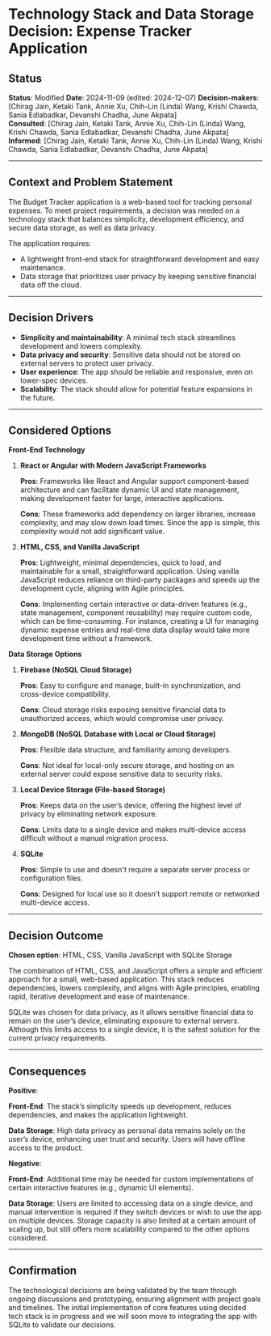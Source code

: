 # Technology Stack and Data Storage Decision: Expense Tracker Application

## Status

**Status**: Modified
**Date**: 2024-11-09 (edited: 2024-12-07)
**Decision-makers**: [Chirag Jain, Ketaki Tank, Annie Xu, Chih-Lin (Linda) Wang, Krishi Chawda, Sania Edlabadkar, Devanshi Chadha, June Akpata]  
**Consulted**: [Chirag Jain, Ketaki Tank, Annie Xu, Chih-Lin (Linda) Wang, Krishi Chawda, Sania Edlabadkar, Devanshi Chadha, June Akpata]  
**Informed**: [Chirag Jain, Ketaki Tank, Annie Xu, Chih-Lin (Linda) Wang, Krishi Chawda, Sania Edlabadkar, Devanshi Chadha, June Akpata]

---

## Context and Problem Statement

The Budget Tracker application is a web-based tool for tracking personal expenses. To meet project requirements, a decision was needed on a technology stack that balances simplicity, development efficiency, and secure data storage, as well as data privacy.

The application requires:

- A lightweight front-end stack for straightforward development and easy maintenance.
- Data storage that prioritizes user privacy by keeping sensitive financial data off the cloud.

---

## Decision Drivers

- **Simplicity and maintainability**: A minimal tech stack streamlines development and lowers complexity.
- **Data privacy and security**: Sensitive data should not be stored on external servers to protect user privacy.
- **User experience**: The app should be reliable and responsive, even on lower-spec devices.
- **Scalability**: The stack should allow for potential feature expansions in the future.

---

## Considered Options

**Front-End Technology**

1. **React or Angular with Modern JavaScript Frameworks**

   **Pros**: Frameworks like React and Angular support component-based architecture and can facilitate dynamic UI and state management, making development faster for large, interactive applications.

   **Cons**: These frameworks add dependency on larger libraries, increase complexity, and may slow down load times. Since the app is simple, this complexity would not add significant value.

2. **HTML, CSS, and Vanilla JavaScript**

   **Pros**: Lightweight, minimal dependencies, quick to load, and maintainable for a small, straightforward application. Using vanilla JavaScript reduces reliance on third-party packages and speeds up the development cycle, aligning with Agile principles.

   **Cons**: Implementing certain interactive or data-driven features (e.g., state management, component reusability) may require custom code, which can be time-consuming. For instance, creating a UI for managing dynamic expense entries and real-time data display would take more development time without a framework.

**Data Storage Options**

1. **Firebase (NoSQL Cloud Storage)**

   **Pros**: Easy to configure and manage, built-in synchronization, and cross-device compatibility.

   **Cons**: Cloud storage risks exposing sensitive financial data to unauthorized access, which would compromise user privacy.

2. **MongoDB (NoSQL Database with Local or Cloud Storage)**

   **Pros**: Flexible data structure, and familiarity among developers.

   **Cons**: Not ideal for local-only secure storage, and hosting on an external server could expose sensitive data to security risks.

3. **Local Device Storage (File-based Storage)**

   **Pros**: Keeps data on the user’s device, offering the highest level of privacy by eliminating network exposure.

   **Cons**: Limits data to a single device and makes multi-device access difficult without a manual migration process.

4. **SQLite**

   **Pros**: Simple to use and doesn't require a separate server process or configuration files.

   **Cons**: Designed for local use so it doesn't support remote or networked multi-device access.

---

## Decision Outcome

**Chosen option**: HTML, CSS, Vanilla JavaScript with SQLite Storage

The combination of HTML, CSS, and JavaScript offers a simple and efficient approach for a small, web-based application. This stack reduces dependencies, lowers complexity, and aligns with Agile principles, enabling rapid, iterative development and ease of maintenance.

SQLite was chosen for data privacy, as it allows sensitive financial data to remain on the user’s device, eliminating exposure to external servers. Although this limits access to a single device, it is the safest solution for the current privacy requirements.

---

## Consequences

**Positive**:

**Front-End**: The stack’s simplicity speeds up development, reduces dependencies, and makes the application lightweight.

**Data Storage**: High data privacy as personal data remains solely on the user’s device, enhancing user trust and security. Users will have offline access to the product.

**Negative**:

**Front-End**: Additional time may be needed for custom implementations of certain interactive features (e.g., dynamic UI elements).

**Data Storage**: Users are limited to accessing data on a single device, and manual intervention is required if they switch devices or wish to use the app on multiple devices. Storage capacity is also limited at a certain amount of scaling up, but still offers more scalability compared to the other options considered.

---

## Confirmation

The technological decisions are being validated by the team through ongoing discussions and prototyping, ensuring alignment with project goals and timelines. The initial implementation of core features using decided tech stack is in progress and we will soon move to integrating the app with SQLite to validate our decisions.
